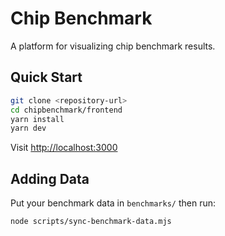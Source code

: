 # Chip Benchmark

A platform for visualizing chip benchmark results.

## Quick Start

```bash
git clone <repository-url>
cd chipbenchmark/frontend
yarn install
yarn dev
```

Visit [http://localhost:3000](http://localhost:3000)

## Adding Data

Put your benchmark data in `benchmarks/` then run:

```bash
node scripts/sync-benchmark-data.mjs
```

